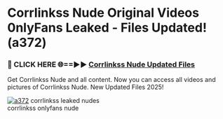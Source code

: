 # Corrlinkss Nude Original Videos 0nlyFans Leaked - Files Updated! (a372)

<h3>🔴 CLICK HERE 🌐==►► <a href="https://tinyurl.com/yc6ubb5a" rel="nofollow">Corrlinkss Nude Updated Files</a></h3>

Get Corrlinkss Nude and all content. Now you can access all videos and pictures of Corrlinkss Nude. New Updated Files 2025!

[![a372](https://i.imgur.com/7eu0CRL.gif)](https://tinyurl.com/yc6ubb5a)
corrlinkss leaked nudes<br>
corrlinkss onlyfans nude